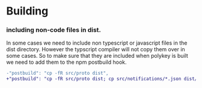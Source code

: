 # Building
### including non-code files in dist.
In some cases we need to include non typescript or javascript files in the dist directory. However the typscript compiler will not copy them over in some cases. So to make sure that they are included when polykey is built we need to add them to the npm postbuild hook.
```diff
-"postbuild": "cp -fR src/proto dist",
+"postbuild": "cp -fR src/proto dist; cp src/notifications/*.json dist/notifications/; cp src/claims/*.json dist/claims/",
```
